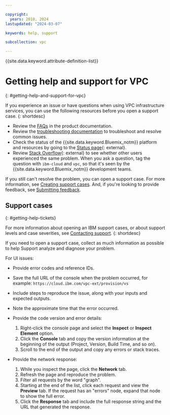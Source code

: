 ```yaml
---

copyright:
  years: 2018, 2024
lastupdated: "2024-03-07"

keywords: help, support

subcollection: vpc

---
```


{{site.data.keyword.attribute-definition-list}}

# Getting help and support for VPC
{: #getting-help-and-support-for-vpc}

If you experience an issue or have questions when using VPC infrastructure services, you can use the following resources before you open a support case.
{: shortdesc}

* Review the [FAQs](/docs/vpc?topic=vpc-faqs-for-VPC) in the product documentation.
* Review the [troubleshooting documentation](/docs/vpc?topic=vpc-troubleshooting-vpc&interface=ui) to troubleshoot and resolve common issues.
* Check the status of the {{site.data.keyword.Bluemix_notm}} platform and resources by going to the [Status page](https://cloud.ibm.com/status){: external}.
* Review [Stack Overflow](https://stackoverflow.com/questions/tagged/ibm-cloud){: external} to see whether other users experienced the same problem. When you ask a question, tag the question with `ibm-cloud` and `vpc`, so that it's seen by the {{site.data.keyword.Bluemix_notm}} development teams.

If you still can't resolve the problem, you can open a support case. For more information, see [Creating support cases](/docs/get-support?topic=get-support-open-case). And, if you're looking to provide feedback, see [Submitting feedback](/docs/overview?topic=overview-feedback).

## Support cases
{: #getting-help-tickets}

For more information about opening an IBM support cases, or about support levels and case severities, see [Contacting support](/docs/get-support?topic=get-support-using-avatar).
{: shortdesc}

If you need to open a support case, collect as much information as possible to help Support analyze and diagnose your problem.

For UI issues:

* Provide error codes and reference IDs.
* Save the full URL of the console when the problem occurred, for example: `https://cloud.ibm.com/vpc-ext/provision/vs`
* Include steps to reproduce the issue, along with your inputs and expected outputs.
* Note the approximate time that the error occurred.
* Provide the code version and error details:
    1. Right-click the console page and select the **Inspect** or **Inspect Element** option.
    2. Click the **Console** tab and copy the version information at the beginning of the output (Project, Version, Build Time, and so on).
    3. Scroll to the end of the output and copy any errors or stack traces.

* Provide the network response:
    1. While you inspect the page, click the **Network** tab.
    2. Refresh the page and reproduce the problem.
    3. Filter all requests by the word "graph".
    4. Starting at the end of the list, click each request and view the **Preview** tab. If the request has an "errors" node, expand that node to show the full error.
    5. Click the **Response** tab and include the full response string and the URL that generated the response.
